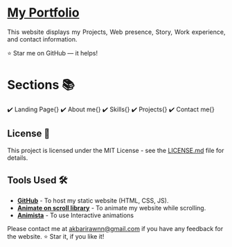 # <a href="https://lonewolfzzz.github.io/" target="_blank">My Portfolio</a>
<p align="justify">This website displays my Projects, Web presence, Story, Work experience, and contact information.</p>

:star: Star me on GitHub — it helps!

# Sections 📚

✔️ Landing Page{}
✔️ About me{}
✔️ Skills{}
✔️ Projects{}
✔️ Contact me{}

## License 📄
This project is licensed under the MIT License - see the [LICENSE.md](./LICENSE) file for details.

## Tools Used 🛠️
* [<b>GitHub</b>](https://github.com/) - To host my static website (HTML, CSS, JS).
* [<b>Animate on scroll library</b>](https://github.com/michalsnik/aos) - To animate my website while scrolling.
* [<b>Animista</b>](https://animista.net/) - To use Interactive animations


Please contact me at akbarirawnn@gmail.com if you have any feedback for the website. :star: Star it, if you like it!
